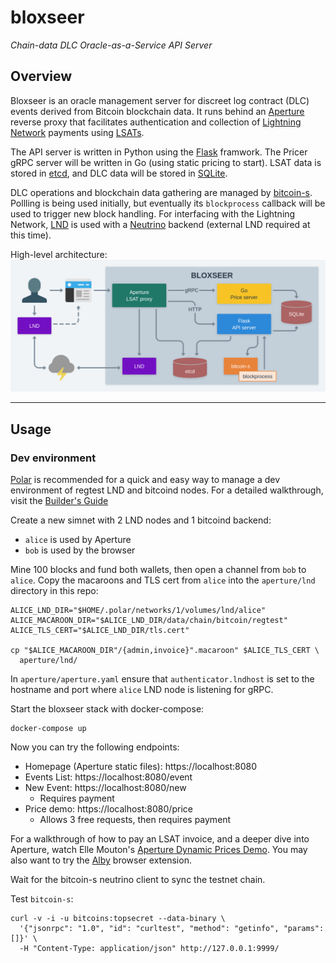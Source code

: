 # bloxseer

_Chain-data DLC Oracle-as-a-Service API Server_

## Overview

Bloxseer is an oracle management server for discreet log contract (DLC)
events derived from Bitcoin blockchain data. It runs behind an
[Aperture](https://github.com/lightninglabs/aperture) reverse proxy that
facilitates authentication and collection of [Lightning
Network](http://lightning.network/) payments using
[LSATs](https://lsat.tech).

The API server is written in Python using the
[Flask](https://flask.palletsprojects.com/) framwork. The Pricer gRPC
server will be written in Go (using static pricing to start). LSAT data
is stored in [etcd](https://etcd.io/), and DLC data will be stored in
[SQLite](https://sqlite.org/).

DLC operations and blockchain data gathering are managed by
[bitcoin-s](https://bitcoin-s.org/). Pollling is being used initially,
but eventually its `blockprocess` callback will be used to trigger new
block handling. For interfacing with the Lightning Network,
[LND](https://github.com/lightningnetwork/lnd) is used with a
[Neutrino](https://github.com/lightninglabs/neutrino) backend (external
LND required at this time).

High-level architecture:
![Software architecture diagram](docs/overview.png)

---

## Usage

### Dev environment

[Polar](https://lightningpolar.com) is recommended for a quick and easy
way to manage a dev environment of regtest LND and bitcoind nodes. For a
detailed walkthrough, visit the [Builder's
Guide](https://docs.lightning.engineering/lapps/guides/polar-lapps/local-cluster-setup-with-polar)

Create a new simnet with 2 LND nodes and 1 bitcoind backend:
- `alice` is used by Aperture
- `bob` is used by the browser

Mine 100 blocks and fund both wallets, then open a channel from `bob`
to `alice`. Copy the macaroons and TLS cert from `alice` into the
`aperture/lnd` directory in this repo:

```
ALICE_LND_DIR="$HOME/.polar/networks/1/volumes/lnd/alice"
ALICE_MACAROON_DIR="$ALICE_LND_DIR/data/chain/bitcoin/regtest"
ALICE_TLS_CERT="$ALICE_LND_DIR/tls.cert"

cp "$ALICE_MACAROON_DIR"/{admin,invoice}".macaroon" $ALICE_TLS_CERT \
  aperture/lnd/
```

In `aperture/aperture.yaml` ensure that `authenticator.lndhost` is set
to the hostname and port where `alice` LND node is listening for gRPC.

Start the bloxseer stack with docker-compose:

```
docker-compose up
```

Now you can try the following endpoints:
- Homepage (Aperture static files): https://localhost:8080
- Events List: https://localhost:8080/event
- New Event: https://localhost:8080/new
  - Requires payment
- Price demo: https://localhost:8080/price
  - Allows 3 free requests, then requires payment

For a walkthrough of how to pay an LSAT invoice, and a deeper dive into
Aperture, watch Elle Mouton's [Aperture Dynamic Prices
Demo](https://www.youtube.com/watch?v=Y2ZG-qcw7Sw). You may also want to
try the [Alby](https://getalby.com/) browser extension.

Wait for the bitcoin-s neutrino client to sync the testnet chain.

Test `bitcoin-s`:

```
curl -v -i -u bitcoins:topsecret --data-binary \
  '{"jsonrpc": "1.0", "id": "curltest", "method": "getinfo", "params":[]}' \
  -H "Content-Type: application/json" http://127.0.0.1:9999/
```
